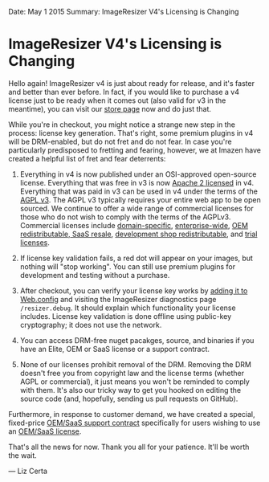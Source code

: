 Date: May 1 2015
Summary: ImageResizer V4's Licensing is Changing

# ImageResizer V4's Licensing is Changing

Hello again! ImageResizer v4 is just about ready for release, and it's faster and better than ever before. In fact, if you would like to purchase a v4 license just to be ready when it comes out (also valid for v3 in the meantime), you can visit our [store page](https://store.imazen.io/) now and do just that.

While you're in checkout, you might notice a strange new step in the process: license key generation. That's right, some premium plugins in v4 will be DRM-enabled, but do not fret and do not fear. In case you're particularly predisposed to fretting and fearing, however, we at Imazen have created a helpful list of fret and fear deterrents:

1. Everything in v4 is now published under an OSI-approved open-source license. Everything that was free in v3 is now [Apache 2 licensed](/licenses/apache) in v4. Everything that was paid in v3 can be used in v4 under the terms of the [AGPL v3](/licenses/agpl). The AGPL v3 typically requires your entire web app to be open sourced. We continue to offer a wide range of commercial licenses for those who do not wish to comply with the terms of the AGPLv3. Commercial licenses include [domain-specific](/licenses/domain), [enterprise-wide](/licenses/enterprise), [OEM redistributable, SaaS resale](/licenses/oem), [development shop redistributable](/licenses/enterprise), and [trial licenses](/licenses/trial).

1. If license key validation fails, a red dot will appear on your images, but nothing will "stop working". You can still use premium plugins for development and testing without a purchase.

2. After checkout, you can verify your license key works by [adding it to Web.config](/docs/v4/install/license_keys) and visiting the ImageResizer diagnostics page `/resizer.debug`. It should explain which functionality your license includes. License key validation is done offline using public-key cryptography; it does not use the network.

3. You can access DRM-free nuget pacakges, source, and binaries if you have an Elite, OEM or SaaS license or a support contract. 

4. None of our licenses prohibit removal of the DRM. Removing the DRM doesn't free you from copyright law and the license terms (whether AGPL or commercial), it just means you won't be reminded to comply with them. It's also our tricky way to get you hooked on editing the source code (and, hopefully, sending us pull requests on GitHub).


Furthermore, in response to customer demand, we have created a special, fixed-price [OEM/SaaS support contract](/support/contracts/oem) specifically for users wishing to use an [OEM/SaaS license](/licenses/oem).

That's all the news for now. Thank you all for your patience. It'll be worth the wait.


&mdash; Liz Certa